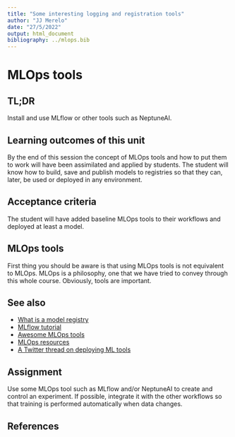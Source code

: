 ```yaml
---
title: "Some interesting logging and registration tools"
author: "JJ Merelo"
date: "27/5/2022"
output: html_document
bibliography: ../mlops.bib
---
```

# MLOps tools

## TL;DR

Install and use MLflow or other tools such as NeptuneAI.

## Learning outcomes of this unit

By the end of this session the concept of MLOps tools and how to put them to
work will have been assimilated and applied by students. The student
will know how to build, save and publish models to registries so that
they can, later, be used or deployed in any environment.

## Acceptance criteria

The student will have added baseline MLOps tools to their workflows
and deployed at least a model.

## MLOps tools

First thing you should be aware is that using MLOps tools is not equivalent to
MLOps. MLOps is a philosophy, one that we have tried to convey through this
whole course. Obviously, tools are important.

## See also

* [What is a model
  registry](https://www.phdata.io/blog/what-is-a-model-registry/)
* [MLflow
  tutorial](https://mlflow.org/docs/latest/tutorials-and-examples/tutorial.html)
* [Awesome MLOps tools](https://github.com/kelvins/awesome-mlops)
* [MLOps resources](https://twitter.com/Jeande_d/status/1529450397013712896)
* [A Twitter thread on deploying ML tools](https://twitter.com/svpino/status/1534867919049400320)

## Assignment

Use some MLOps tool such as MLflow  and/or NeptuneAI to create and control an experiment. If
possible, integrate it with the other workflows so that training is performed
automatically when data changes.

## References
